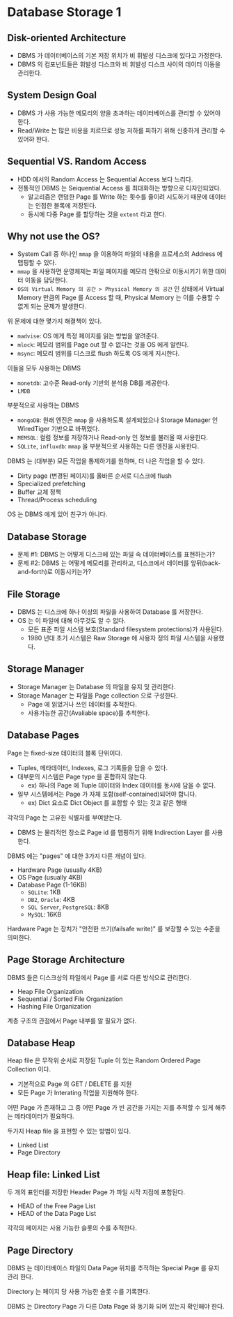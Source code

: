 # Database Storage 1

## Disk-oriented Architecture

* DBMS 가 데이터베이스의 기본 저장 위치가 비 휘발성 디스크에 있다고 가정한다.
* DBMS 의 컴포넌트들은 휘발성 디스크와 비 휘발성 디스크 사이의 데이터 이동을 관리한다.

## System Design Goal

* DBMS 가 사용 가능한 메모리의 양을 초과하는 데이터베이스를 관리할 수 있어야 한다.
* Read/Write 는 많은 비용을 치르므로 성능 저하를 피하기 위해 신중하게 관리할 수 있어햐 한다.

## Sequential VS. Random Access

* HDD 에서의 Random Access 는 Sequential Access 보다 느리다.
* 전통적인 DBMS 는 Seiquential Access 를 최대화하는 방향으로 디자인되었다.
    * 알고리즘은 랜덤한 Page 를 Write 하는 횟수를 줄이려 시도하기 때문에 데이터는 인접한 블록에 저장된다.
    * 동시에 다중 Page 를 할당하는 것을 `extent` 라고 한다.

## Why not use the OS?

* System Call 중 하나인 `mmap` 을 이용하여 파일의 내용을 프로세스의 Address 에 맵핑할 수 있다.
* `mmap` 을 사용하면 운영체제는 파일 페이지를 메모리 안팎으로 이동시키기 위한 데이터 이동을 담당한다.
* `OS의 Virtual Memory 의 공간 > Physical Memory 의 공간` 인 상태에서 Virtual Memory 만큼의 Page 를 Access 할 때, Physical Memory 는 이를 수용할 수 없게 되는 문제가 발생한다.

위 문제에 대한 몇가지 해결책이 있다.

* `madvise`: OS 에게 특정 페이지를 읽는 방법을 알려준다.
* `mlock`: 메모리 범위를 Page out 할 수 없다는 것을 OS 에게 알린다.
* `msync`: 메모리 범위를 디스크로 flush 하도록 OS 에게 지시한다.

이들을 모두 사용하는 DBMS

* `monetdb`: 고수준 Read-only 기반의 분석용 DB를 제공한다.
* `LMDB`

부분적으로 사용하는 DBMS

* `mongoDB`: 원래 엔진은 `mmap` 을 사용하도록 설계되었으나 Storage Manager 인 WiredTiger 기반으로 바뀌었다.
* `MEMSQL`: 컬럼 정보를 저장하거나 Read-only 인 정보를 불러올 때 사용한다.
* `SQLite`, `influxdb`: `mmap` 을 부분적으로 사용하는 다른 엔진을 사용한다.

DBMS 는 (대부분) 모든 작업을 통제하기를 원하며, 더 나은 작업을 할 수 있다.

* Dirty page (변경된 페이지)를 올바른 순서로 디스크에 flush
* Specialized prefetching
* Buffer 교체 정책
* Thread/Process scheduling

OS 는 DBMS 에게 있어 친구가 아니다.

## Database Storage

* 문제 #1: DBMS 는 어떻게 디스크에 있는 파일 속 데이터베이스를 표현하는가?
* 문제 #2: DBMS 는 어떻게 메모리를 관리하고, 디스크에서 데이터를 앞뒤(back-and-forth)로 이동시키는가?

## File Storage

* DBMS 는 디스크에 하나 이상의 파일을 사용하여 Database 를 저장한다.
* OS 는 이 파일에 대해 아무것도 알 수 없다.
    * 모든 표준 파일 시스템 보호(Standard filesystem protections)가 사용된다.
    * 1980 년대 초기 시스템은 Raw Storage 에 사용자 정의 파일 시스템을 사용했다.

## Storage Manager

* Storage Manager 는 Database 의 파일을 유지 및 관리한다.
* Storage Manager 는 파일을 Page collection 으로 구성한다.
    * Page 에 읽었거나 쓰인 데이터를 추적한다.
    * 사용가능한 공간(Avaliable space)를 추척한다.

## Database Pages

Page 는 fixed-size 데이터의 블록 단위이다.

* Tuples, 메타데이터, Indexes, 로그 기록들을 담을 수 있다.
* 대부분의 시스템은 Page type 을 혼합하지 않는다.
    * ex) 하나의 Page 에 Tuple 데이터와 Index 데이터를 동시에 담을 수 없다.
* 일부 시스템에서는 Page 가 자체 포함(self-contained)되어야 합니다.
    * ex) Dict 요소로 Dict Object 를 포함할 수 있는 것고 같은 형태

각각의 Page 는 고유한 식별자를 부여받는다.
    
* DBMS 는 물리적인 장소로 Page id 를 맵핑하기 위해 Indirection Layer 를 사용한다.

DBMS 에는 "pages" 에 대한 3가지 다른 개념이 있다.

* Hardware Page (usually 4KB)
* OS Page (usually 4KB)
* Database Page (1-16KB)
    * `SQLite`: 1KB
    * `DB2`, `Oracle`: 4KB
    * `SQL Server`, `PostgreSQL`: 8KB
    * `MySQL`: 16KB

Hardware Page 는 장치가 "안전한 쓰기(failsafe write)" 를 보장할 수 있는 수준을 의미한다.

## Page Storage Architecture

DBMS 들은 디스크상의 파일에서 Page 를 서로 다른 방식으로 관리한다.

* Heap File Organization
* Sequential / Sorted File Organization
* Hashing File Organization

계층 구조의 관점에서 Page 내부를 알 필요가 없다.

## Database Heap

Heap file 은 무작위 순서로 저장된 Tuple 이 있는 Random Ordered Page Collection 이다.

* 기본적으로 Page 의 GET / DELETE 를 지원
* 모든 Page 가 Interating 작업을 지원해야 한다.

어떤 Page 가 존재하고 그 중 어떤 Page 가 빈 공간을 가지는 지를 추적할 수 있게 해주는 메타데이터가 필요하다.

두가지 Heap file 을 표현할 수 있는 방법이 있다.

* Linked List
* Page Directory

## Heap file: Linked List

두 개의 표인터를 저장한 Header Page 가 파일 시작 지점에 포함된다.

* HEAD of the Free Page List
* HEAD of the Data Page List

각각의 페이지는 사용 가능한 슬롯의 수를 추적한다.

## Page Directory

DBMS 는 데이터베이스 파일의 Data Page 위치를 추적하는 Special Page 를 유지 관리 한다.

Directory 는 페이지 당 사용 가능한 슬롯 수를 기록한다.

DBMS 는 Directory Page 가 다른 Data Page 와 동기화 되어 있는지 확인해야 한다.

